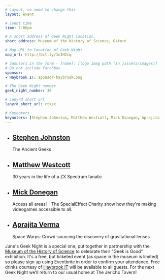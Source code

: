 ```yaml
---
# Layout, no need to change this
layout: event

# Event time
time: 7:00pm

# A short address of Geek Night location. 
short_address: Museum of the History of Science, Oxford

# Map URL to location of Geek Night
map_url: http://bit.ly/1oIH2cq

# Sponsors in the form - [name]: [logo imag path (in /assets/images)]
# Do not include Torchbox
sponsor:
- Haybrook IT: sponsor-haybrook.png

# The Geek Night number
geek_night_number: 36

# Lanyrd short url
lanyrd_short_url: ctkzx

# Keynoters
keynoters: [Stephen Johnston, Matthew Westcott, Mick Donegan, Aprajita Verma]
---
```


<ul class="keynotes">
    <li itemprop="performer" itemscope="itemscope" itemtype="http://schema.org/Person">
        <a href="http://www.mhs.ox.ac.uk/staff/saj/"><h2 itemprop="name">Stephen Johnston</h2></a>
        <p>The Ancient Geeks</p>
        <!--
        <div class="downloads">
            <a href="/">Slides</a>
        </div> -->
    </li>
    <li itemprop="performer" itemscope="itemscope" itemtype="http://schema.org/Person">
        <a href="http://matt.west.co.tt/"><h2 itemprop="name">Matthew Westcott</h2></a>
        <p>30 years in the life of a ZX Spectrum fanatic</p>
        <!--
        <div class="downloads">
            <a href="/">Slides</a>
        </div> -->
    </li>
    <li itemprop="performer" itemscope="itemscope" itemtype="http://schema.org/Person">
        <a href="#"><h2 itemprop="name">Mick Donegan</h2></a>
        <p>Access all areas! - The SpecialEffect Charity show how they're making videogames accessible to all.</p>
        <!--
        <div class="downloads">
            <a href="/">Slides</a>
        </div> -->
    </li>
    <li itemprop="performer" itemscope="itemscope" itemtype="http://schema.org/Person">
        <a href="http://twitter.com/aprajitaverma"><h2 itemprop="name">Aprajita Verma</h2></a>
        <p>Space Warps: Crowd-sourcing the discovery of gravitational lenses</p>
        <!--
        <div class="downloads">
            <a href="/">Slides</a>
        </div> -->
    </li>

</ul>
<p class="extra-info">June's Geek Night is a special one, put together in partnership with the <a href="http://www.mhs.ox.ac.uk/">Museum of the History of Science</a> to celebrate their "Geek is Good" exhibition. It's a free, but ticketed event (as space in the museum is limited) so please sign up using Eventbrite in order to confirm your attendance. Free drinks courtesy of <a href="http://www.haybrook.co.uk/">Haybrook IT</a> will be available to all guests. For the next Geek Night we'll return to our usual home at The Jericho Tavern!</p>

<!-- 
<ul class="microslots">
    <li itemprop="performer" itemscope="itemscope" itemtype="http://schema.org/Person">
        <a href="http://benjaminbenben.com/" itemprop="url"><h2 itemprop="name">Ben Foxall</h2></a>
        <p>ping-pong</p>
         <div class="downloads">
            <a href="https://github.com/benfoxall/ping-pong">Slides</a>
        </div>
    </li>
    <li itemprop="performer" itemscope="itemscope" itemtype="http://schema.org/Person">
        <a href="http://alter-eco.co.uk/" itemprop="url"><h2 itemprop="name">Richard Roaf</h2></a>
        <p>Winning at Youtube</p>
         <div class="downloads">
            <a href="http://media.ogn.s3.amazonaws.com/ogn34/richard-roaf.ppt">Slides</a>
        </div>
    </li>
    <li itemprop="performer" itemscope="itemscope" itemtype="http://schema.org/Person">
        <a href="http://www.bethmcmillan.com/" itemprop="url"><h2 itemprop="name">Beth McMillan</h2></a>
        <p>Using computers to replace animal testing</p>
         <div class="downloads">
            <a href="http://media.ogn.s3.amazonaws.com/ogn34/beth-mcmillan.zip">Slides</a>
        </div>
    </li>
    <li itemprop="performer" itemscope="itemscope" itemtype="http://schema.org/Person">
        <a href="http://www.domeheid.com/" itemprop="url"><h2 itemprop="name">Christopher Whalen</h2></a>
        <p>How Bradley Wiggins can improve your website</p>
         <div class="downloads">
            <a href="http://media.ogn.s3.amazonaws.com/ogn34/christopher-whalen.ppt">Slides</a>
        </div>
    </li>
</ul>
-->

